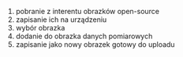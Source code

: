 1. pobranie z interentu obrazków open-source
2. zapisanie ich na urządzeniu
3. wybór obrazka
4. dodanie do obrazka danych pomiarowych
5. zapisanie jako nowy obrazek gotowy do uploadu
